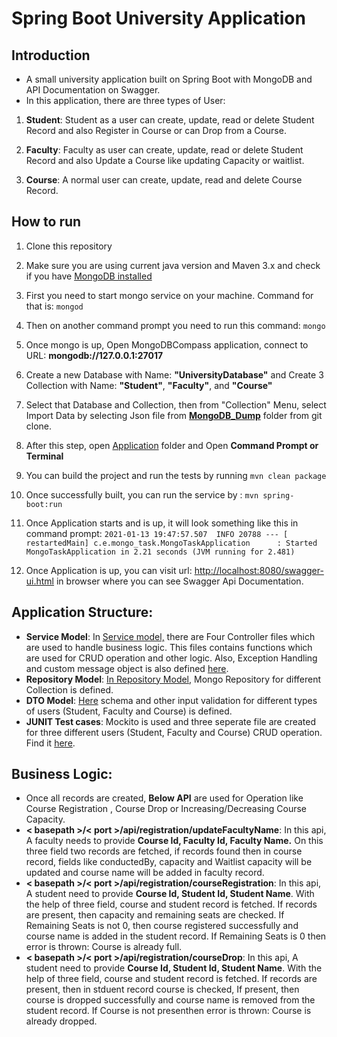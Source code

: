 
# Spring Boot University Application


## Introduction

 - A small university application built on Spring Boot with MongoDB and API Documentation on Swagger.
 - In this application, there are three types of User:
 
 1. **Student**: Student as a user can create, update, read or delete Student Record and also Register in Course or can Drop from a Course.
 
 2. **Faculty**: Faculty as user can create, update, read or delete Student Record and also Update a Course like updating Capacity or waitlist.
 
 3. **Course**: A normal user can create, update, read and delete Course Record.

## How to run

 1.  Clone this repository
 2.   Make sure you are using current java version and Maven 3.x and check if you have [MongoDB installed](https://www.mongodb.com/try/download/community)
 3.  First you need to start mongo service on your machine. Command for that is: 
`mongod`
 4. Then on another command prompt you need to run this command: 
`mongo`
 5. Once mongo is up, Open MongoDBCompass application, connect to URL: **mongodb://127.0.0.1:27017**
 6. Create a new Database with Name: **"UniversityDatabase"** and Create 3 Collection with Name: **"Student"**, **"Faculty"**, and **"Course"**
 7.  Select that Database and Collection, then from "Collection" Menu, select Import Data by selecting Json file from [**MongoDB_Dump**](https://github.com/punitMashruwala/spring-boot-university-application/tree/master/Mongo_Dump) folder from git clone.
 8.  After this step, open [Application](https://github.com/punitMashruwala/spring-boot-university-application/tree/master/Application) folder and Open **Command Prompt or Terminal**
 9.   You can build the project and run the tests by running  `mvn clean package`
 10.  Once successfully built, you can run the service by :
```` mvn spring-boot:run ````
 11.  Once Application starts and is up, it will look something like this in command prompt:
  `2021-01-13 19:47:57.507  INFO 20788 --- [  restartedMain] c.e.mongo_task.MongoTaskApplication      : Started MongoTaskApplication in 2.21 seconds (JVM running for 2.481)`

 12. Once Application is up, you can visit url: [http://localhost:8080/swagger-ui.html](http://localhost:8080/swagger-ui.html) in browser where you can see Swagger Api Documentation.


## Application Structure:

 - **Service Model**: In [Service model,](https://github.com/punitMashruwala/spring-boot-university-application/tree/master/Application/src/main/java/com/example/mongo_task/resource) there are Four Controller files which are used to handle business logic. This files contains functions which are used for CRUD operation and other logic.
 Also, Exception Handling and custom message object is also defined [here](https://github.com/punitMashruwala/spring-boot-university-application/tree/master/Application/src/main/java/com/example/mongo_task/exception_handling).
 - **Repository Model**:  [In Repository Model](https://github.com/punitMashruwala/spring-boot-university-application/tree/master/Application/src/main/java/com/example/mongo_task/repository), Mongo Repository for different Collection is defined.
 - **DTO Model**: [Here](https://github.com/punitMashruwala/spring-boot-university-application/tree/master/Application/src/main/java/com/example/mongo_task/model) schema and other input validation for different types of users (Student, Faculty and Course) is defined.
 - **JUNIT Test cases**: Mockito is used and three seperate file are created for three different users (Student, Faculty and Course) CRUD operation. Find it [here](https://github.com/punitMashruwala/spring-boot-university-application/tree/master/Application/src/test/java/com/example/mongo_task).
 

 ## Business Logic:
 - Once all records are created, **Below API** are used for Operation like Course Registration , Course Drop or Increasing/Decreasing Course Capacity.
 - **< basepath >/< port >/api/registration/updateFacultyName**:
 In this api, A faculty needs to provide **Course Id, Faculty Id, Faculty Name.** On this three field two records are fetched, if records found then in course record, fields like conductedBy, capacity and Waitlist capacity will be updated and course name will be added in faculty record.
 - **< basepath >/< port >/api/registration/courseRegistration**:
 In this api, A student need to provide **Course Id, Student Id, Student Name**. With the help of three field, course and student record is fetched. If records are present, then capacity and remaining seats are checked. If Remaining Seats is not 0, then course registered successfully and course name is added in the student record.  If Remaining Seats is 0 then error is thrown: Course is already full.
 - **< basepath >/< port >/api/registration/courseDrop**:
 In this api, A student need to provide **Course Id, Student Id, Student Name**. With the help of three field, course and student record is fetched. If records are present, then in stduent record course is checked, If present, then course is dropped successfully and course name is removed from the student record.  If Course is not presenthen error is thrown: Course is already dropped.
